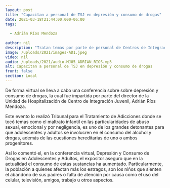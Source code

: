```yaml
---
layout: post
title: "Capacitan a personal de TSJ en depresión y consumo de drogas"
date: 2021-03-18T21:44:00.000-06:00
tags:
  
  - Adrián Ríos Mendoza
  
author: nil
description: "Tratan temas por parte de personal de Centros de Integración Juvenil"
image: /uploads/2021/images-AD1.jpeg
video: nil
audio: /uploads/2021/audio-MJ05_ADRIAN_RIOS.mp3
alt: Capacitan a personal de TSJ en depresión y consumo de drogas
front: false
section: Local
---
```


De forma virtual se lleva a cabo una conferencia sobre sobre depresión y consumo de drogas, la cual fue impartida por parte del director de la Unidad de Hospitalización de Centro de Integración Juvenil,  Adrián Ríos Mendoza.

Este evento lo realizó Tribunal para el Tratamiento de Adicciones donde se tocó temas como el maltrato infantil en las particularidades de abuso sexual, emocional y por negligencia, es uno de los grandes detonantes para que adolescentes y adultos se involucren en el consumo del alcohol y drogas, además de las cuestiones hereditarias de uno o ambos progenitores.

Así lo comentó el, en la conferencia virtual, Depresión y Consumo de Drogas en Adolescentes y Adultos, el expositor aseguro que en la actualidad el consumo de estas sustancias ha aumentado. Particularmente, la población a quienes afectan más los estragos, son los niños que sienten el abandono de sus padres o falta de atención por causa como el uso del celular, televisión, amigos, trabajo u otros aspectos.
